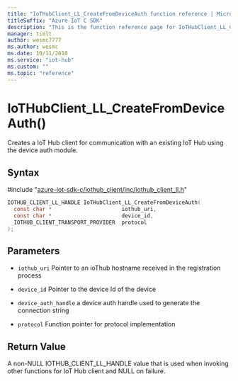```yaml
---                             
title: "IoTHubClient_LL_CreateFromDeviceAuth function reference | Microsoft Docs" 
titleSuffix: "Azure IoT C SDK"            
description: "This is the function reference page for IoTHubClient_LL_CreateFromDeviceAuth() in the Azure IoT C SDK. This SDK is used with Azure IoT Hub and Azure IoT Hub Device Provisioning Service"            
manager: timlt                 
author: wesmc7777              
ms.author: wesmc               
ms.date: 10/11/2018                    
ms.service: "iot-hub"             
ms.custom: ""                
ms.topic: "reference"        
---                            
```


# IoTHubClient_LL_CreateFromDeviceAuth()

Creates a IoT Hub client for communication with an existing IoT Hub using the device auth module.

## Syntax

\#include "[azure-iot-sdk-c/iothub_client/inc/iothub_client_ll.h](../iothub-client-ll-h.md)"  
```C
IOTHUB_CLIENT_LL_HANDLE IoTHubClient_LL_CreateFromDeviceAuth(
  const char *                      iothub_uri,
  const char *                      device_id,
  IOTHUB_CLIENT_TRANSPORT_PROVIDER  protocol
);
```

## Parameters
* `iothub_uri` Pointer to an ioThub hostname received in the registration process 

* `device_id` Pointer to the device Id of the device 

* `device_auth_handle` a device auth handle used to generate the connection string 

* `protocol` Function pointer for protocol implementation

## Return Value
A non-NULL IOTHUB_CLIENT_LL_HANDLE value that is used when invoking other functions for IoT Hub client and NULL on failure.

